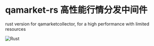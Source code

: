 # qamarket-rs 高性能行情分发中间件
rust version for qamarketcollector, for a high performance with limited resources


![Rust](https://github.com/yutiansut/qamarket-rs/workflows/Rust/badge.svg)

